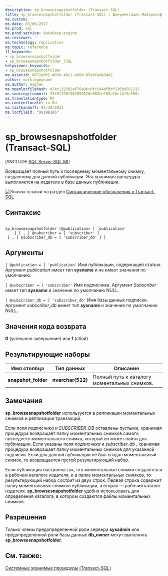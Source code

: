 ```yaml
---
description: sp_browsesnapshotfolder (Transact-SQL)
title: sp_browsesnapshotfolder (Transact-SQL) | Документация Майкрософт
ms.custom: ''
ms.date: 03/06/2017
ms.prod: sql
ms.prod_service: database-engine
ms.reviewer: ''
ms.technology: replication
ms.topic: reference
f1_keywords:
- sp_browsesnapshotfolder
- sp_browsesnapshotfolder_TSQL
helpviewer_keywords:
- sp_browsesnapshotfolder
ms.assetid: 0872edf2-4038-4bc1-a68d-05ebfad434d2
author: markingmyname
ms.author: maghan
ms.openlocfilehash: a74c1325b2af76a96c0fc544dfbbf136b0561225
ms.sourcegitcommit: 33f0f190f962059826e002be165a2bef4f9e350c
ms.translationtype: MT
ms.contentlocale: ru-RU
ms.lasthandoff: 01/30/2021
ms.locfileid: "99199186"
---
```

# <a name="sp_browsesnapshotfolder-transact-sql"></a>sp_browsesnapshotfolder (Transact-SQL)
[!INCLUDE [SQL Server SQL MI](../../includes/applies-to-version/sql-asdbmi.md)]

  Возвращает полный путь к последнему моментальному снимку, созданному для данной публикации. Эта хранимая процедура выполняется на издателе в базе данных публикации.  
  
 ![Значок ссылки на раздел](../../database-engine/configure-windows/media/topic-link.gif "Значок ссылки на раздел") [Синтаксические обозначения в Transact-SQL](../../t-sql/language-elements/transact-sql-syntax-conventions-transact-sql.md)  
  
## <a name="syntax"></a>Синтаксис  
  
```  
  
sp_browsesnapshotfolder [@publication= ] 'publication'  
    { [ , [ @subscriber = ] 'subscriber' ]  
 [ , [ @subscriber_db = ] 'subscriber_db' ] }  
```  
  
## <a name="arguments"></a>Аргументы  
`[ @publication = ] 'publication'` Имя публикации, содержащей статью. Аргумент *publication* имеет тип **sysname** и не имеет значения по умолчанию.  
  
`[ @subscriber = ] 'subscriber'` Имя подписчика. Аргумент *Subscriber* имеет тип **sysname** и значение по умолчанию NULL.  
  
`[ @subscriber_db = ] 'subscriber_db'` Имя базы данных подписки. Аргумент *subscriber_db* имеет тип **sysname** и значение по умолчанию NULL.  
  
## <a name="return-code-values"></a>Значения кода возврата  
 **0** (успешное завершение) или **1** (сбой)  
  
## <a name="result-sets"></a>Результирующие наборы  
  
|Имя столбца|Тип данных|Описание|  
|-----------------|---------------|-----------------|  
|**snapshot_folder**|**nvarchar(512)**|Полный путь к каталогу моментальных снимков.|  
  
## <a name="remarks"></a>Замечания  
 **sp_browsesnapshotfolder** используется в репликации моментальных снимков и репликации транзакций.  
  
 Если поля *подписчика* и *SUBSCRIBER_DB* оставлены пустыми, хранимая процедура возвращает папку моментальных снимков самого последнего моментального снимка, который он может найти для публикации. Если указаны поля *подписчика* и *subscriber_db* , хранимая процедура возвращает папку моментальных снимков для указанной подписки. Если для данной публикации не был создан моментальный снимок, то возвращается пустой результирующий набор.  
  
 Если публикация настроена так, что моментальные снимки создаются и в рабочем каталоге издателя, и в папке моментальных снимков, то результирующий набор состоит из двух строк. Первая строка содержит папку моментальных снимков публикации, а вторая — рабочий каталог издателя. **sp_browsesnapshotfolder** удобно использовать для определения каталога, в котором создаются файлы моментальных снимков.  
  
## <a name="permissions"></a>Разрешения  
 Только члены предопределенной роли сервера **sysadmin** или предопределенной роли базы данных **db_owner** могут выполнять **sp_browsesnapshotfolder**.  
  
## <a name="see-also"></a>См. также:  
 [Системные хранимые процедуры (Transact-SQL)](../../relational-databases/system-stored-procedures/system-stored-procedures-transact-sql.md)  
  
  
